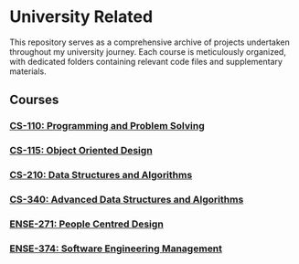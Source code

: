 # University Related

This repository serves as a comprehensive archive of projects undertaken throughout my university journey. Each course is meticulously organized, with dedicated folders containing relevant code files and supplementary materials.

## Courses

### [CS-110: Programming and Problem Solving](https://github.com/muhammadt1/University-Related/tree/main/CS110%20-%20Programming%20and%20Problem%20Solving)

### [CS-115: Object Oriented Design](https://github.com/muhammadt1/University-Related/tree/main/CS115%20-%20Object%20Oriented%20Design)

### [CS-210: Data Structures and Algorithms](https://github.com/muhammadt1/University-Related/tree/main/CS210%20-%20Data%20Structures%20and%20Algorithms)

### [CS-340: Advanced Data Structures and Algorithms](https://github.com/muhammadt1/University-Related/tree/main/CS340%20-%20Advanced%20Data%20Structures%20and%20Algorithm%20Design)

### [ENSE-271: People Centred Design](https://github.com/muhammadt1/University-Related/tree/main/ENSE271%20-%20People%20Centred%20Design)

### [ENSE-374: Software Engineering Management](https://github.com/muhammadt1/University-Related/tree/main/ENSE374%20-%20Software%20Engineering%20Management)


